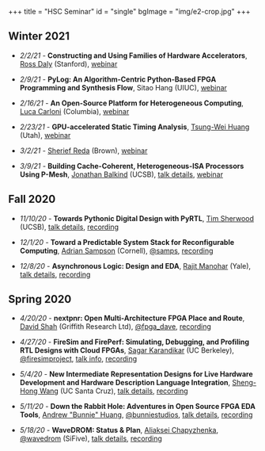 +++
title = "HSC Seminar"
id = "single"
bgImage = "img/e2-crop.jpg"
+++

## Winter 2021
* _2/2/21_ - **Constructing and Using Families of Hardware Accelerators**, [Ross Daly](https://web.stanford.edu/~rdaly525/) (Stanford), [webinar](https://ucsc.zoom.us/j/93142781945)

* _2/9/21_ - **PyLog: An Algorithm-Centric Python-Based FPGA Programming and Synthesis Flow**, Sitao Hang (UIUC), [webinar](https://ucsc.zoom.us/j/93142781945)

* _2/16/21_ - **An Open-Source Platform for Heterogeneous Computing**, [Luca Carloni](http://www.cs.columbia.edu/~luca/) (Columbia), [webinar](https://ucsc.zoom.us/j/93142781945)

* _2/23/21_ - **GPU-accelerated Static Timing Analysis**, [Tsung-Wei Huang](https://tsung-wei-huang.github.io) (Utah), [webinar](https://ucsc.zoom.us/j/93142781945)

* _3/2/21_ - [Sherief Reda](https://vivo.brown.edu/display/sreda) (Brown), [webinar](https://ucsc.zoom.us/j/93142781945)

* _3/9/21_ - **Building Cache-Coherent, Heterogeneous-ISA Processors Using P-Mesh**, [Jonathan Balkind](https://jbalkind.github.io) (UCSB), [talk details](https://www.soe.ucsc.edu/events/building-cache-coherent-heterogeneous-isa-processors-using-p-mesh), [webinar](https://ucsc.zoom.us/j/93142781945)


## Fall 2020

* _11/10/20_ - **Towards Pythonic Digital Design with PyRTL**, [Tim Sherwood](https://www.arch.cs.ucsb.edu/prof-sherwood) (UCSB), [talk details](https://www.soe.ucsc.edu/events/towards-pythonic-digital-design-pyrtl), [recording](https://www.youtube.com/watch?v=8JJXgpZmbao)

* _12/1/20_ - **Toward a Predictable System Stack for Reconfigurable Computing**, [Adrian Sampson](https://www.cs.cornell.edu/~asampson/) (Cornell), [@samps](https://twitter.com/samps), [recording](https://www.youtube.com/watch?v=YueY0UP1aWI)

* _12/8/20_ - **Asynchronous Logic: Design and EDA**, [Rajit Manohar](https://csl.yale.edu/~rajit/) (Yale), [talk details](https://www.soe.ucsc.edu/events/asynchronous-logic-design-and-eda), [recording](https://www.youtube.com/watch?v=856CC5FI7DA)


## Spring 2020
* _4/20/20_ - **nextpnr: Open Multi-Architecture FPGA Place and Route**, [David Shah](https://ds0.me) (Griffith Research Ltd), [@fpga_dave](https://twitter.com/fpga_dave), [recording](https://www.youtube.com/playlist?list=PLItVYhgea-kGpDRcSg5WPTJEZdBQ2cWAi)

* _4/27/20_ - **FireSim and FirePerf: Simulating, Debugging, and Profiling RTL Designs with Cloud FPGAs**, [Sagar Karandikar](https://sagark.org) (UC Berkeley), [@firesimproject](https://twitter.com/firesimproject), [talk info](https://www.soe.ucsc.edu/events/cse-seminar-firesim-and-fireperf-simulating-debugging-and-profiling-rtl-designs-cloud-fpgas), [recording](https://youtu.be/UlYOsRBhtY8)

* _5/4/20_ - **New Intermediate Representation Designs for Live Hardware Development and Hardware Description Language Integration**, [Sheng-Hong Wang](https://sites.google.com/site/shwangswebsite) (UC Santa Cruz), [talk details](https://www.soe.ucsc.edu/events/cse-seminar-new-intermediate-representation-designs-live-hardware-development-and-hardware), [recording](https://diode.zone/videos/watch/2803b1bb-6371-45dc-aec4-9477397b2535)

* _5/11/20_ - **Down the Rabbit Hole: Adventures in Open Source FPGA EDA Tools**, [Andrew "Bunnie" Huang](https://en.wikipedia.org/wiki/Andrew_Huang_(hacker)), [@bunniestudios](https://twitter.com/bunniestudios), [talk details](https://www.soe.ucsc.edu/events/cse-seminar-down-rabbit-hole-adventures-open-source-fpga-eda-tools), [recording](https://youtu.be/nu6YxS2mJYw)

* _5/18/20_ - **WaveDROM: Status & Plan**, [Aliaksei Chapyzhenka](https://github.com/drom), [@wavedrom](https://twitter.com/wavedrom) (SiFive), [talk details](https://www.soe.ucsc.edu/events/cse-seminar-wavedrom-status-plan), [recording](https://youtu.be/Z2_ehdMWc6U)


